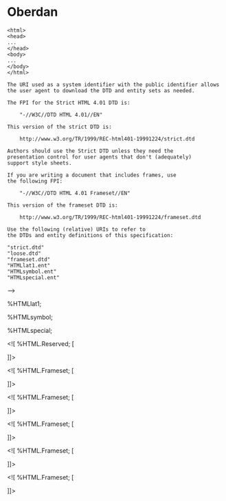 # Oberdan
<!--
    This is the HTML 4.01 Transitional DTD, which includes
    presentation attributes and elements that W3C expects to phase out
    as support for style sheets matures. Authors should use the Strict
    DTD when possible, but may use the Transitional DTD when support
    for presentation attribute and elements is required.

    HTML 4 includes mechanisms for style sheets, scripting,
    embedding objects, improved support for right to left and mixed
    direction text, and enhancements to forms for improved
    accessibility for people with disabilities.

          Draft: $Date: 2018/04/05 15:13:09 $

          Authors:
              Dave Raggett <dsr@w3.org>
              Arnaud Le Hors <lehors@w3.org>
              Ian Jacobs <ij@w3.org>

    Further information about HTML 4.01 is available at:

        http://www.w3.org/TR/1999/REC-html401-19991224


    The HTML 4.01 specification includes additional
    syntactic constraints that cannot be expressed within
    the DTDs.

-->
<!ENTITY % HTML.Version "-//W3C//DTD HTML 4.01 Transitional//EN"
  -- Typical usage:

    <!DOCTYPE HTML PUBLIC "-//W3C//DTD HTML 4.01 Transitional//EN"
            "http://www.w3.org/TR/html4/loose.dtd">
    <html>
    <head>
    ...
    </head>
    <body>
    ...
    </body>
    </html>

    The URI used as a system identifier with the public identifier allows
    the user agent to download the DTD and entity sets as needed.

    The FPI for the Strict HTML 4.01 DTD is:

        "-//W3C//DTD HTML 4.01//EN"

    This version of the strict DTD is:

        http://www.w3.org/TR/1999/REC-html401-19991224/strict.dtd

    Authors should use the Strict DTD unless they need the
    presentation control for user agents that don't (adequately)
    support style sheets.

    If you are writing a document that includes frames, use 
    the following FPI:

        "-//W3C//DTD HTML 4.01 Frameset//EN"

    This version of the frameset DTD is:

        http://www.w3.org/TR/1999/REC-html401-19991224/frameset.dtd

    Use the following (relative) URIs to refer to 
    the DTDs and entity definitions of this specification:

    "strict.dtd"
    "loose.dtd"
    "frameset.dtd"
    "HTMLlat1.ent"
    "HTMLsymbol.ent"
    "HTMLspecial.ent"

-->

<!--================== Imported Names ====================================-->
<!-- Feature Switch for frameset documents -->
<!ENTITY % HTML.Frameset "IGNORE">

<!ENTITY % ContentType "CDATA"
    -- media type, as per [RFC2045]
    -->

<!ENTITY % ContentTypes "CDATA"
    -- comma-separated list of media types, as per [RFC2045]
    -->

<!ENTITY % Charset "CDATA"
    -- a character encoding, as per [RFC2045]
    -->

<!ENTITY % Charsets "CDATA"
    -- a space-separated list of character encodings, as per [RFC2045]
    -->

<!ENTITY % LanguageCode "NAME"
    -- a language code, as per [RFC1766]
    -->

<!ENTITY % Character "CDATA"
    -- a single character from [ISO10646] 
    -->

<!ENTITY % LinkTypes "CDATA"
    -- space-separated list of link types
    -->

<!ENTITY % MediaDesc "CDATA"
    -- single or comma-separated list of media descriptors
    -->

<!ENTITY % URI "CDATA"
    -- a Uniform Resource Identifier,
       see [URI]
    -->

<!ENTITY % Datetime "CDATA" -- date and time information. ISO date format -->


<!ENTITY % Script "CDATA" -- script expression -->

<!ENTITY % StyleSheet "CDATA" -- style sheet data -->

<!ENTITY % FrameTarget "CDATA" -- render in this frame -->


<!ENTITY % Text "CDATA">


<!-- Parameter Entities -->

<!ENTITY % head.misc "SCRIPT|STYLE|META|LINK|OBJECT" -- repeatable head elements -->

<!ENTITY % heading "H1|H2|H3|H4|H5|H6">

<!ENTITY % list "UL | OL |  DIR | MENU">

<!ENTITY % preformatted "PRE">

<!ENTITY % Color "CDATA" -- a color using sRGB: #RRGGBB as Hex values -->

<!-- There are also 16 widely known color names with their sRGB values:

    Black  = #000000    Green  = #008000
    Silver = #C0C0C0    Lime   = #00FF00
    Gray   = #808080    Olive  = #808000
    White  = #FFFFFF    Yellow = #FFFF00
    Maroon = #800000    Navy   = #000080
    Red    = #FF0000    Blue   = #0000FF
    Purple = #800080    Teal   = #008080
    Fuchsia= #FF00FF    Aqua   = #00FFFF
 -->

<!ENTITY % bodycolors "
  bgcolor     %Color;        #IMPLIED  -- document background color --
  text        %Color;        #IMPLIED  -- document text color --
  link        %Color;        #IMPLIED  -- color of links --
  vlink       %Color;        #IMPLIED  -- color of visited links --
  alink       %Color;        #IMPLIED  -- color of selected links --
  ">

<!--================ Character mnemonic entities =========================-->

<!ENTITY % HTMLlat1 PUBLIC
   "-//W3C//ENTITIES Latin1//EN//HTML"
   "HTMLlat1.ent">
%HTMLlat1;

<!ENTITY % HTMLsymbol PUBLIC
   "-//W3C//ENTITIES Symbols//EN//HTML"
   "HTMLsymbol.ent">
%HTMLsymbol;

<!ENTITY % HTMLspecial PUBLIC
   "-//W3C//ENTITIES Special//EN//HTML"
   "HTMLspecial.ent">
%HTMLspecial;
<!--=================== Generic Attributes ===============================-->

<!ENTITY % coreattrs
 "id          ID             #IMPLIED  -- document-wide unique id --
  class       CDATA          #IMPLIED  -- space-separated list of classes --
  style       %StyleSheet;   #IMPLIED  -- associated style info --
  title       %Text;         #IMPLIED  -- advisory title --"
  >

<!ENTITY % i18n
 "lang        %LanguageCode; #IMPLIED  -- language code --
  dir         (ltr|rtl)      #IMPLIED  -- direction for weak/neutral text --"
  >

<!ENTITY % events
 "onclick     %Script;       #IMPLIED  -- a pointer button was clicked --
  ondblclick  %Script;       #IMPLIED  -- a pointer button was double clicked--
  onmousedown %Script;       #IMPLIED  -- a pointer button was pressed down --
  onmouseup   %Script;       #IMPLIED  -- a pointer button was released --
  onmouseover %Script;       #IMPLIED  -- a pointer was moved onto --
  onmousemove %Script;       #IMPLIED  -- a pointer was moved within --
  onmouseout  %Script;       #IMPLIED  -- a pointer was moved away --
  onkeypress  %Script;       #IMPLIED  -- a key was pressed and released --
  onkeydown   %Script;       #IMPLIED  -- a key was pressed down --
  onkeyup     %Script;       #IMPLIED  -- a key was released --"
  >

<!-- Reserved Feature Switch -->
<!ENTITY % HTML.Reserved "IGNORE">

<!-- The following attributes are reserved for possible future use -->
<![ %HTML.Reserved; [
<!ENTITY % reserved
 "datasrc     %URI;          #IMPLIED  -- a single or tabular Data Source --
  datafld     CDATA          #IMPLIED  -- the property or column name --
  dataformatas (plaintext|html) plaintext -- text or html --"
  >
]]>

<!ENTITY % reserved "">

<!ENTITY % attrs "%coreattrs; %i18n; %events;">

<!ENTITY % align "align (left|center|right|justify)  #IMPLIED"
                   -- default is left for ltr paragraphs, right for rtl --
  >

<!--=================== Text Markup ======================================-->

<!ENTITY % fontstyle
 "TT | I | B | U | S | STRIKE | BIG | SMALL">

<!ENTITY % phrase "EM | STRONG | DFN | CODE |
                   SAMP | KBD | VAR | CITE | ABBR | ACRONYM" >

<!ENTITY % special
   "A | IMG | APPLET | OBJECT | FONT | BASEFONT | BR | SCRIPT |
    MAP | Q | SUB | SUP | SPAN | BDO | IFRAME">

<!ENTITY % formctrl "INPUT | SELECT | TEXTAREA | LABEL | BUTTON">

<!-- %inline; covers inline or "text-level" elements -->
<!ENTITY % inline "#PCDATA | %fontstyle; | %phrase; | %special; | %formctrl;">

<!ELEMENT (%fontstyle;|%phrase;) - - (%inline;)*>
<!ATTLIST (%fontstyle;|%phrase;)
  %attrs;                              -- %coreattrs, %i18n, %events --
  >

<!ELEMENT (SUB|SUP) - - (%inline;)*    -- subscript, superscript -->
<!ATTLIST (SUB|SUP)
  %attrs;                              -- %coreattrs, %i18n, %events --
  >

<!ELEMENT SPAN - - (%inline;)*         -- generic language/style container -->
<!ATTLIST SPAN
  %attrs;                              -- %coreattrs, %i18n, %events --
  %reserved;			       -- reserved for possible future use --
  >

<!ELEMENT BDO - - (%inline;)*          -- I18N BiDi over-ride -->
<!ATTLIST BDO
  %coreattrs;                          -- id, class, style, title --
  lang        %LanguageCode; #IMPLIED  -- language code --
  dir         (ltr|rtl)      #REQUIRED -- directionality --
  >

<!ELEMENT BASEFONT - O EMPTY           -- base font size -->
<!ATTLIST BASEFONT
  id          ID             #IMPLIED  -- document-wide unique id --
  size        CDATA          #REQUIRED -- base font size for FONT elements --
  color       %Color;        #IMPLIED  -- text color --
  face        CDATA          #IMPLIED  -- comma-separated list of font names --
  >

<!ELEMENT FONT - - (%inline;)*         -- local change to font -->
<!ATTLIST FONT
  %coreattrs;                          -- id, class, style, title --
  %i18n;		               -- lang, dir --
  size        CDATA          #IMPLIED  -- [+|-]nn e.g. size="+1", size="4" --
  color       %Color;        #IMPLIED  -- text color --
  face        CDATA          #IMPLIED  -- comma-separated list of font names --
  >

<!ELEMENT BR - O EMPTY                 -- forced line break -->
<!ATTLIST BR
  %coreattrs;                          -- id, class, style, title --
  clear       (left|all|right|none) none -- control of text flow --
  >

<!--================== HTML content models ===============================-->

<!--
    HTML has two basic content models:

        %inline;     character level elements and text strings
        %block;      block-like elements e.g. paragraphs and lists
-->

<!ENTITY % block
     "P | %heading; | %list; | %preformatted; | DL | DIV | CENTER |
      NOSCRIPT | NOFRAMES | BLOCKQUOTE | FORM | ISINDEX | HR |
      TABLE | FIELDSET | ADDRESS">

<!ENTITY % flow "%block; | %inline;">

<!--=================== Document Body ====================================-->

<!ELEMENT BODY O O (%flow;)* +(INS|DEL) -- document body -->
<!ATTLIST BODY
  %attrs;                              -- %coreattrs, %i18n, %events --
  onload          %Script;   #IMPLIED  -- the document has been loaded --
  onunload        %Script;   #IMPLIED  -- the document has been removed --
  background      %URI;      #IMPLIED  -- texture tile for document
                                          background --
  %bodycolors;                         -- bgcolor, text, link, vlink, alink --
  >

<!ELEMENT ADDRESS - - ((%inline;)|P)*  -- information on author -->
<!ATTLIST ADDRESS
  %attrs;                              -- %coreattrs, %i18n, %events --
  >

<!ELEMENT DIV - - (%flow;)*            -- generic language/style container -->
<!ATTLIST DIV
  %attrs;                              -- %coreattrs, %i18n, %events --
  %align;                              -- align, text alignment --
  %reserved;                           -- reserved for possible future use --
  >

<!ELEMENT CENTER - - (%flow;)*         -- shorthand for DIV align=center -->
<!ATTLIST CENTER
  %attrs;                              -- %coreattrs, %i18n, %events --
  >

<!--================== The Anchor Element ================================-->

<!ENTITY % Shape "(rect|circle|poly|default)">
<!ENTITY % Coords "CDATA" -- comma-separated list of lengths -->

<!ELEMENT A - - (%inline;)* -(A)       -- anchor -->
<!ATTLIST A
  %attrs;                              -- %coreattrs, %i18n, %events --
  charset     %Charset;      #IMPLIED  -- char encoding of linked resource --
  type        %ContentType;  #IMPLIED  -- advisory content type --
  name        CDATA          #IMPLIED  -- named link end --
  href        %URI;          #IMPLIED  -- URI for linked resource --
  hreflang    %LanguageCode; #IMPLIED  -- language code --
  target      %FrameTarget;  #IMPLIED  -- render in this frame --
  rel         %LinkTypes;    #IMPLIED  -- forward link types --
  rev         %LinkTypes;    #IMPLIED  -- reverse link types --
  accesskey   %Character;    #IMPLIED  -- accessibility key character --
  shape       %Shape;        rect      -- for use with client-side image maps --
  coords      %Coords;       #IMPLIED  -- for use with client-side image maps --
  tabindex    NUMBER         #IMPLIED  -- position in tabbing order --
  onfocus     %Script;       #IMPLIED  -- the element got the focus --
  onblur      %Script;       #IMPLIED  -- the element lost the focus --
  >

<!--================== Client-side image maps ============================-->

<!-- These can be placed in the same document or grouped in a
     separate document although this isn't yet widely supported -->

<!ELEMENT MAP - - ((%block;) | AREA)+ -- client-side image map -->
<!ATTLIST MAP
  %attrs;                              -- %coreattrs, %i18n, %events --
  name        CDATA          #REQUIRED -- for reference by usemap --
  >

<!ELEMENT AREA - O EMPTY               -- client-side image map area -->
<!ATTLIST AREA
  %attrs;                              -- %coreattrs, %i18n, %events --
  shape       %Shape;        rect      -- controls interpretation of coords --
  coords      %Coords;       #IMPLIED  -- comma-separated list of lengths --
  href        %URI;          #IMPLIED  -- URI for linked resource --
  target      %FrameTarget;  #IMPLIED  -- render in this frame --
  nohref      (nohref)       #IMPLIED  -- this region has no action --
  alt         %Text;         #REQUIRED -- short description --
  tabindex    NUMBER         #IMPLIED  -- position in tabbing order --
  accesskey   %Character;    #IMPLIED  -- accessibility key character --
  onfocus     %Script;       #IMPLIED  -- the element got the focus --
  onblur      %Script;       #IMPLIED  -- the element lost the focus --
  >

<!--================== The LINK Element ==================================-->

<!--
  Relationship values can be used in principle:

   a) for document specific toolbars/menus when used
      with the LINK element in document head e.g.
        start, contents, previous, next, index, end, help
   b) to link to a separate style sheet (rel=stylesheet)
   c) to make a link to a script (rel=script)
   d) by stylesheets to control how collections of
      html nodes are rendered into printed documents
   e) to make a link to a printable version of this document
      e.g. a postscript or pdf version (rel=alternate media=print)
-->

<!ELEMENT LINK - O EMPTY               -- a media-independent link -->
<!ATTLIST LINK
  %attrs;                              -- %coreattrs, %i18n, %events --
  charset     %Charset;      #IMPLIED  -- char encoding of linked resource --
  href        %URI;          #IMPLIED  -- URI for linked resource --
  hreflang    %LanguageCode; #IMPLIED  -- language code --
  type        %ContentType;  #IMPLIED  -- advisory content type --
  rel         %LinkTypes;    #IMPLIED  -- forward link types --
  rev         %LinkTypes;    #IMPLIED  -- reverse link types --
  media       %MediaDesc;    #IMPLIED  -- for rendering on these media --
  target      %FrameTarget;  #IMPLIED  -- render in this frame --
  >

<!--=================== Images ===========================================-->

<!-- Length defined in strict DTD for cellpadding/cellspacing -->
<!ENTITY % Length "CDATA" -- nn for pixels or nn% for percentage length -->
<!ENTITY % MultiLength "CDATA" -- pixel, percentage, or relative -->

<![ %HTML.Frameset; [
<!ENTITY % MultiLengths "CDATA" -- comma-separated list of MultiLength -->
]]>

<!ENTITY % Pixels "CDATA" -- integer representing length in pixels -->

<!ENTITY % IAlign "(top|middle|bottom|left|right)" -- center? -->

<!-- To avoid problems with text-only UAs as well as 
   to make image content understandable and navigable 
   to users of non-visual UAs, you need to provide
   a description with ALT, and avoid server-side image maps -->
<!ELEMENT IMG - O EMPTY                -- Embedded image -->
<!ATTLIST IMG
  %attrs;                              -- %coreattrs, %i18n, %events --
  src         %URI;          #REQUIRED -- URI of image to embed --
  alt         %Text;         #REQUIRED -- short description --
  longdesc    %URI;          #IMPLIED  -- link to long description
                                          (complements alt) --
  name        CDATA          #IMPLIED  -- name of image for scripting --
  height      %Length;       #IMPLIED  -- override height --
  width       %Length;       #IMPLIED  -- override width --
  usemap      %URI;          #IMPLIED  -- use client-side image map --
  ismap       (ismap)        #IMPLIED  -- use server-side image map --
  align       %IAlign;       #IMPLIED  -- vertical or horizontal alignment --
  border      %Pixels;       #IMPLIED  -- link border width --
  hspace      %Pixels;       #IMPLIED  -- horizontal gutter --
  vspace      %Pixels;       #IMPLIED  -- vertical gutter --
  >

<!-- USEMAP points to a MAP element which may be in this document
  or an external document, although the latter is not widely supported -->

<!--==================== OBJECT ======================================-->
<!--
  OBJECT is used to embed objects as part of HTML pages 
  PARAM elements should precede other content. SGML mixed content
  model technicality precludes specifying this formally ...
-->

<!ELEMENT OBJECT - - (PARAM | %flow;)*
 -- generic embedded object -->
<!ATTLIST OBJECT
  %attrs;                              -- %coreattrs, %i18n, %events --
  declare     (declare)      #IMPLIED  -- declare but don't instantiate flag --
  classid     %URI;          #IMPLIED  -- identifies an implementation --
  codebase    %URI;          #IMPLIED  -- base URI for classid, data, archive--
  data        %URI;          #IMPLIED  -- reference to object's data --
  type        %ContentType;  #IMPLIED  -- content type for data --
  codetype    %ContentType;  #IMPLIED  -- content type for code --
  archive     CDATA          #IMPLIED  -- space-separated list of URIs --
  standby     %Text;         #IMPLIED  -- message to show while loading --
  height      %Length;       #IMPLIED  -- override height --
  width       %Length;       #IMPLIED  -- override width --
  usemap      %URI;          #IMPLIED  -- use client-side image map --
  name        CDATA          #IMPLIED  -- submit as part of form --
  tabindex    NUMBER         #IMPLIED  -- position in tabbing order --
  align       %IAlign;       #IMPLIED  -- vertical or horizontal alignment --
  border      %Pixels;       #IMPLIED  -- link border width --
  hspace      %Pixels;       #IMPLIED  -- horizontal gutter --
  vspace      %Pixels;       #IMPLIED  -- vertical gutter --
  %reserved;                           -- reserved for possible future use --
  >

<!ELEMENT PARAM - O EMPTY              -- named property value -->
<!ATTLIST PARAM
  id          ID             #IMPLIED  -- document-wide unique id --
  name        CDATA          #REQUIRED -- property name --
  value       CDATA          #IMPLIED  -- property value --
  valuetype   (DATA|REF|OBJECT) DATA   -- How to interpret value --
  type        %ContentType;  #IMPLIED  -- content type for value
                                          when valuetype=ref --
  >

<!--=================== Java APPLET ==================================-->
<!--
  One of code or object attributes must be present.
  Place PARAM elements before other content.
-->
<!ELEMENT APPLET - - (PARAM | %flow;)* -- Java applet -->
<!ATTLIST APPLET
  %coreattrs;                          -- id, class, style, title --
  codebase    %URI;          #IMPLIED  -- optional base URI for applet --
  archive     CDATA          #IMPLIED  -- comma-separated archive list --
  code        CDATA          #IMPLIED  -- applet class file --
  object      CDATA          #IMPLIED  -- serialized applet file --
  alt         %Text;         #IMPLIED  -- short description --
  name        CDATA          #IMPLIED  -- allows applets to find each other --
  width       %Length;       #REQUIRED -- initial width --
  height      %Length;       #REQUIRED -- initial height --
  align       %IAlign;       #IMPLIED  -- vertical or horizontal alignment --
  hspace      %Pixels;       #IMPLIED  -- horizontal gutter --
  vspace      %Pixels;       #IMPLIED  -- vertical gutter --
  >

<!--=================== Horizontal Rule ==================================-->

<!ELEMENT HR - O EMPTY -- horizontal rule -->
<!ATTLIST HR
  %attrs;                              -- %coreattrs, %i18n, %events --
  align       (left|center|right) #IMPLIED
  noshade     (noshade)      #IMPLIED
  size        %Pixels;       #IMPLIED
  width       %Length;       #IMPLIED
  >

<!--=================== Paragraphs =======================================-->

<!ELEMENT P - O (%inline;)*            -- paragraph -->
<!ATTLIST P
  %attrs;                              -- %coreattrs, %i18n, %events --
  %align;                              -- align, text alignment --
  >

<!--=================== Headings =========================================-->

<!--
  There are six levels of headings from H1 (the most important)
  to H6 (the least important).
-->

<!ELEMENT (%heading;)  - - (%inline;)* -- heading -->
<!ATTLIST (%heading;)
  %attrs;                              -- %coreattrs, %i18n, %events --
  %align;                              -- align, text alignment --
  >

<!--=================== Preformatted Text ================================-->

<!-- excludes markup for images and changes in font size -->
<!ENTITY % pre.exclusion "IMG|OBJECT|APPLET|BIG|SMALL|SUB|SUP|FONT|BASEFONT">

<!ELEMENT PRE - - (%inline;)* -(%pre.exclusion;) -- preformatted text -->
<!ATTLIST PRE
  %attrs;                              -- %coreattrs, %i18n, %events --
  width       NUMBER         #IMPLIED
  >

<!--===================== Inline Quotes ==================================-->

<!ELEMENT Q - - (%inline;)*            -- short inline quotation -->
<!ATTLIST Q
  %attrs;                              -- %coreattrs, %i18n, %events --
  cite        %URI;          #IMPLIED  -- URI for source document or msg --
  >

<!--=================== Block-like Quotes ================================-->

<!ELEMENT BLOCKQUOTE - - (%flow;)*     -- long quotation -->
<!ATTLIST BLOCKQUOTE
  %attrs;                              -- %coreattrs, %i18n, %events --
  cite        %URI;          #IMPLIED  -- URI for source document or msg --
  >

<!--=================== Inserted/Deleted Text ============================-->


<!-- INS/DEL are handled by inclusion on BODY -->
<!ELEMENT (INS|DEL) - - (%flow;)*      -- inserted text, deleted text -->
<!ATTLIST (INS|DEL)
  %attrs;                              -- %coreattrs, %i18n, %events --
  cite        %URI;          #IMPLIED  -- info on reason for change --
  datetime    %Datetime;     #IMPLIED  -- date and time of change --
  >

<!--=================== Lists ============================================-->

<!-- definition lists - DT for term, DD for its definition -->

<!ELEMENT DL - - (DT|DD)+              -- definition list -->
<!ATTLIST DL
  %attrs;                              -- %coreattrs, %i18n, %events --
  compact     (compact)      #IMPLIED  -- reduced interitem spacing --
  >

<!ELEMENT DT - O (%inline;)*           -- definition term -->
<!ELEMENT DD - O (%flow;)*             -- definition description -->
<!ATTLIST (DT|DD)
  %attrs;                              -- %coreattrs, %i18n, %events --
  >

<!-- Ordered lists (OL) Numbering style

    1   arablic numbers     1, 2, 3, ...
    a   lower alpha         a, b, c, ...
    A   upper alpha         A, B, C, ...
    i   lower roman         i, ii, iii, ...
    I   upper roman         I, II, III, ...

    The style is applied to the sequence number which by default
    is reset to 1 for the first list item in an ordered list.

    This can't be expressed directly in SGML due to case folding.
-->

<!ENTITY % OLStyle "CDATA"      -- constrained to: "(1|a|A|i|I)" -->

<!ELEMENT OL - - (LI)+                 -- ordered list -->
<!ATTLIST OL
  %attrs;                              -- %coreattrs, %i18n, %events --
  type        %OLStyle;      #IMPLIED  -- numbering style --
  compact     (compact)      #IMPLIED  -- reduced interitem spacing --
  start       NUMBER         #IMPLIED  -- starting sequence number --
  >

<!-- Unordered Lists (UL) bullet styles -->
<!ENTITY % ULStyle "(disc|square|circle)">

<!ELEMENT UL - - (LI)+                 -- unordered list -->
<!ATTLIST UL
  %attrs;                              -- %coreattrs, %i18n, %events --
  type        %ULStyle;      #IMPLIED  -- bullet style --
  compact     (compact)      #IMPLIED  -- reduced interitem spacing --
  >

<!ELEMENT (DIR|MENU) - - (LI)+ -(%block;) -- directory list, menu list -->
<!ATTLIST DIR
  %attrs;                              -- %coreattrs, %i18n, %events --
  compact     (compact)      #IMPLIED -- reduced interitem spacing --
  >
<!ATTLIST MENU
  %attrs;                              -- %coreattrs, %i18n, %events --
  compact     (compact)      #IMPLIED -- reduced interitem spacing --
  >

<!ENTITY % LIStyle "CDATA" -- constrained to: "(%ULStyle;|%OLStyle;)" -->

<!ELEMENT LI - O (%flow;)*             -- list item -->
<!ATTLIST LI
  %attrs;                              -- %coreattrs, %i18n, %events --
  type        %LIStyle;      #IMPLIED  -- list item style --
  value       NUMBER         #IMPLIED  -- reset sequence number --
  >

<!--================ Forms ===============================================-->
<!ELEMENT FORM - - (%flow;)* -(FORM)   -- interactive form -->
<!ATTLIST FORM
  %attrs;                              -- %coreattrs, %i18n, %events --
  action      %URI;          #REQUIRED -- server-side form handler --
  method      (GET|POST)     GET       -- HTTP method used to submit the form--
  enctype     %ContentType;  "application/x-www-form-urlencoded"
  accept      %ContentTypes; #IMPLIED  -- list of MIME types for file upload --
  name        CDATA          #IMPLIED  -- name of form for scripting --
  onsubmit    %Script;       #IMPLIED  -- the form was submitted --
  onreset     %Script;       #IMPLIED  -- the form was reset --
  target      %FrameTarget;  #IMPLIED  -- render in this frame --
  accept-charset %Charsets;  #IMPLIED  -- list of supported charsets --
  >

<!-- Each label must not contain more than ONE field -->
<!ELEMENT LABEL - - (%inline;)* -(LABEL) -- form field label text -->
<!ATTLIST LABEL
  %attrs;                              -- %coreattrs, %i18n, %events --
  for         IDREF          #IMPLIED  -- matches field ID value --
  accesskey   %Character;    #IMPLIED  -- accessibility key character --
  onfocus     %Script;       #IMPLIED  -- the element got the focus --
  onblur      %Script;       #IMPLIED  -- the element lost the focus --
  >

<!ENTITY % InputType
  "(TEXT | PASSWORD | CHECKBOX |
    RADIO | SUBMIT | RESET |
    FILE | HIDDEN | IMAGE | BUTTON)"
   >

<!-- attribute name required for all but submit and reset -->
<!ELEMENT INPUT - O EMPTY              -- form control -->
<!ATTLIST INPUT
  %attrs;                              -- %coreattrs, %i18n, %events --
  type        %InputType;    TEXT      -- what kind of widget is needed --
  name        CDATA          #IMPLIED  -- submit as part of form --
  value       CDATA          #IMPLIED  -- Specify for radio buttons and checkboxes --
  checked     (checked)      #IMPLIED  -- for radio buttons and check boxes --
  disabled    (disabled)     #IMPLIED  -- unavailable in this context --
  readonly    (readonly)     #IMPLIED  -- for text and passwd --
  size        CDATA          #IMPLIED  -- specific to each type of field --
  maxlength   NUMBER         #IMPLIED  -- max chars for text fields --
  src         %URI;          #IMPLIED  -- for fields with images --
  alt         CDATA          #IMPLIED  -- short description --
  usemap      %URI;          #IMPLIED  -- use client-side image map --
  ismap       (ismap)        #IMPLIED  -- use server-side image map --
  tabindex    NUMBER         #IMPLIED  -- position in tabbing order --
  accesskey   %Character;    #IMPLIED  -- accessibility key character --
  onfocus     %Script;       #IMPLIED  -- the element got the focus --
  onblur      %Script;       #IMPLIED  -- the element lost the focus --
  onselect    %Script;       #IMPLIED  -- some text was selected --
  onchange    %Script;       #IMPLIED  -- the element value was changed --
  accept      %ContentTypes; #IMPLIED  -- list of MIME types for file upload --
  align       %IAlign;       #IMPLIED  -- vertical or horizontal alignment --
  %reserved;                           -- reserved for possible future use --
  >

<!ELEMENT SELECT - - (OPTGROUP|OPTION)+ -- option selector -->
<!ATTLIST SELECT
  %attrs;                              -- %coreattrs, %i18n, %events --
  name        CDATA          #IMPLIED  -- field name --
  size        NUMBER         #IMPLIED  -- rows visible --
  multiple    (multiple)     #IMPLIED  -- default is single selection --
  disabled    (disabled)     #IMPLIED  -- unavailable in this context --
  tabindex    NUMBER         #IMPLIED  -- position in tabbing order --
  onfocus     %Script;       #IMPLIED  -- the element got the focus --
  onblur      %Script;       #IMPLIED  -- the element lost the focus --
  onchange    %Script;       #IMPLIED  -- the element value was changed --
  %reserved;                           -- reserved for possible future use --
  >

<!ELEMENT OPTGROUP - - (OPTION)+ -- option group -->
<!ATTLIST OPTGROUP
  %attrs;                              -- %coreattrs, %i18n, %events --
  disabled    (disabled)     #IMPLIED  -- unavailable in this context --
  label       %Text;         #REQUIRED -- for use in hierarchical menus --
  >

<!ELEMENT OPTION - O (#PCDATA)         -- selectable choice -->
<!ATTLIST OPTION
  %attrs;                              -- %coreattrs, %i18n, %events --
  selected    (selected)     #IMPLIED
  disabled    (disabled)     #IMPLIED  -- unavailable in this context --
  label       %Text;         #IMPLIED  -- for use in hierarchical menus --
  value       CDATA          #IMPLIED  -- defaults to element content --
  >

<!ELEMENT TEXTAREA - - (#PCDATA)       -- multi-line text field -->
<!ATTLIST TEXTAREA
  %attrs;                              -- %coreattrs, %i18n, %events --
  name        CDATA          #IMPLIED
  rows        NUMBER         #REQUIRED
  cols        NUMBER         #REQUIRED
  disabled    (disabled)     #IMPLIED  -- unavailable in this context --
  readonly    (readonly)     #IMPLIED
  tabindex    NUMBER         #IMPLIED  -- position in tabbing order --
  accesskey   %Character;    #IMPLIED  -- accessibility key character --
  onfocus     %Script;       #IMPLIED  -- the element got the focus --
  onblur      %Script;       #IMPLIED  -- the element lost the focus --
  onselect    %Script;       #IMPLIED  -- some text was selected --
  onchange    %Script;       #IMPLIED  -- the element value was changed --
  %reserved;                           -- reserved for possible future use --
  >

<!--
  #PCDATA is to solve the mixed content problem,
  per specification only whitespace is allowed there!
 -->
<!ELEMENT FIELDSET - - (#PCDATA,LEGEND,(%flow;)*) -- form control group -->
<!ATTLIST FIELDSET
  %attrs;                              -- %coreattrs, %i18n, %events --
  >

<!ELEMENT LEGEND - - (%inline;)*       -- fieldset legend -->
<!ENTITY % LAlign "(top|bottom|left|right)">

<!ATTLIST LEGEND
  %attrs;                              -- %coreattrs, %i18n, %events --
  accesskey   %Character;    #IMPLIED  -- accessibility key character --
  align       %LAlign;       #IMPLIED  -- relative to fieldset --
  >

<!ELEMENT BUTTON - -
     (%flow;)* -(A|%formctrl;|FORM|ISINDEX|FIELDSET|IFRAME)
     -- push button -->
<!ATTLIST BUTTON
  %attrs;                              -- %coreattrs, %i18n, %events --
  name        CDATA          #IMPLIED
  value       CDATA          #IMPLIED  -- sent to server when submitted --
  type        (button|submit|reset) submit -- for use as form button --
  disabled    (disabled)     #IMPLIED  -- unavailable in this context --
  tabindex    NUMBER         #IMPLIED  -- position in tabbing order --
  accesskey   %Character;    #IMPLIED  -- accessibility key character --
  onfocus     %Script;       #IMPLIED  -- the element got the focus --
  onblur      %Script;       #IMPLIED  -- the element lost the focus --
  %reserved;                           -- reserved for possible future use --
  >

<!--======================= Tables =======================================-->

<!-- IETF HTML table standard, see [RFC1942] -->

<!--
 The BORDER attribute sets the thickness of the frame around the
 table. The default units are screen pixels.

 The FRAME attribute specifies which parts of the frame around
 the table should be rendered. The values are not the same as
 CALS to avoid a name clash with the VALIGN attribute.

 The value "border" is included for backwards compatibility with
 <TABLE BORDER> which yields frame=border and border=implied
 For <TABLE BORDER=1> you get border=1 and frame=implied. In this
 case, it is appropriate to treat this as frame=border for backwards
 compatibility with deployed browsers.
-->
<!ENTITY % TFrame "(void|above|below|hsides|lhs|rhs|vsides|box|border)">

<!--
 The RULES attribute defines which rules to draw between cells:

 If RULES is absent then assume:
     "none" if BORDER is absent or BORDER=0 otherwise "all"
-->

<!ENTITY % TRules "(none | groups | rows | cols | all)">
  
<!-- horizontal placement of table relative to document -->
<!ENTITY % TAlign "(left|center|right)">

<!-- horizontal alignment attributes for cell contents -->
<!ENTITY % cellhalign
  "align      (left|center|right|justify|char) #IMPLIED
   char       %Character;    #IMPLIED  -- alignment char, e.g. char=':' --
   charoff    %Length;       #IMPLIED  -- offset for alignment char --"
  >

<!-- vertical alignment attributes for cell contents -->
<!ENTITY % cellvalign
  "valign     (top|middle|bottom|baseline) #IMPLIED"
  >

<!ELEMENT TABLE - -
     (CAPTION?, (COL*|COLGROUP*), THEAD?, TFOOT?, TBODY+)>
<!ELEMENT CAPTION  - - (%inline;)*     -- table caption -->
<!ELEMENT THEAD    - O (TR)+           -- table header -->
<!ELEMENT TFOOT    - O (TR)+           -- table footer -->
<!ELEMENT TBODY    O O (TR)+           -- table body -->
<!ELEMENT COLGROUP - O (COL)*          -- table column group -->
<!ELEMENT COL      - O EMPTY           -- table column -->
<!ELEMENT TR       - O (TH|TD)+        -- table row -->
<!ELEMENT (TH|TD)  - O (%flow;)*       -- table header cell, table data cell-->

<!ATTLIST TABLE                        -- table element --
  %attrs;                              -- %coreattrs, %i18n, %events --
  summary     %Text;         #IMPLIED  -- purpose/structure for speech output--
  width       %Length;       #IMPLIED  -- table width --
  border      %Pixels;       #IMPLIED  -- controls frame width around table --
  frame       %TFrame;       #IMPLIED  -- which parts of frame to render --
  rules       %TRules;       #IMPLIED  -- rulings between rows and cols --
  cellspacing %Length;       #IMPLIED  -- spacing between cells --
  cellpadding %Length;       #IMPLIED  -- spacing within cells --
  align       %TAlign;       #IMPLIED  -- table position relative to window --
  bgcolor     %Color;        #IMPLIED  -- background color for cells --
  %reserved;                           -- reserved for possible future use --
  datapagesize CDATA         #IMPLIED  -- reserved for possible future use --
  >

<!ENTITY % CAlign "(top|bottom|left|right)">

<!ATTLIST CAPTION
  %attrs;                              -- %coreattrs, %i18n, %events --
  align       %CAlign;       #IMPLIED  -- relative to table --
  >

<!--
COLGROUP groups a set of COL elements. It allows you to group
several semantically related columns together.
-->
<!ATTLIST COLGROUP
  %attrs;                              -- %coreattrs, %i18n, %events --
  span        NUMBER         1         -- default number of columns in group --
  width       %MultiLength;  #IMPLIED  -- default width for enclosed COLs --
  %cellhalign;                         -- horizontal alignment in cells --
  %cellvalign;                         -- vertical alignment in cells --
  >

<!--
 COL elements define the alignment properties for cells in
 one or more columns.

 The WIDTH attribute specifies the width of the columns, e.g.

     width=64        width in screen pixels
     width=0.5*      relative width of 0.5

 The SPAN attribute causes the attributes of one
 COL element to apply to more than one column.
-->
<!ATTLIST COL                          -- column groups and properties --
  %attrs;                              -- %coreattrs, %i18n, %events --
  span        NUMBER         1         -- COL attributes affect N columns --
  width       %MultiLength;  #IMPLIED  -- column width specification --
  %cellhalign;                         -- horizontal alignment in cells --
  %cellvalign;                         -- vertical alignment in cells --
  >

<!--
    Use THEAD to duplicate headers when breaking table
    across page boundaries, or for static headers when
    TBODY sections are rendered in scrolling panel.

    Use TFOOT to duplicate footers when breaking table
    across page boundaries, or for static footers when
    TBODY sections are rendered in scrolling panel.

    Use multiple TBODY sections when rules are needed
    between groups of table rows.
-->
<!ATTLIST (THEAD|TBODY|TFOOT)          -- table section --
  %attrs;                              -- %coreattrs, %i18n, %events --
  %cellhalign;                         -- horizontal alignment in cells --
  %cellvalign;                         -- vertical alignment in cells --
  >

<!ATTLIST TR                           -- table row --
  %attrs;                              -- %coreattrs, %i18n, %events --
  %cellhalign;                         -- horizontal alignment in cells --
  %cellvalign;                         -- vertical alignment in cells --
  bgcolor     %Color;        #IMPLIED  -- background color for row --
  >


<!-- Scope is simpler than headers attribute for common tables -->
<!ENTITY % Scope "(row|col|rowgroup|colgroup)">

<!-- TH is for headers, TD for data, but for cells acting as both use TD -->
<!ATTLIST (TH|TD)                      -- header or data cell --
  %attrs;                              -- %coreattrs, %i18n, %events --
  abbr        %Text;         #IMPLIED  -- abbreviation for header cell --
  axis        CDATA          #IMPLIED  -- comma-separated list of related headers--
  headers     IDREFS         #IMPLIED  -- list of id's for header cells --
  scope       %Scope;        #IMPLIED  -- scope covered by header cells --
  rowspan     NUMBER         1         -- number of rows spanned by cell --
  colspan     NUMBER         1         -- number of cols spanned by cell --
  %cellhalign;                         -- horizontal alignment in cells --
  %cellvalign;                         -- vertical alignment in cells --
  nowrap      (nowrap)       #IMPLIED  -- suppress word wrap --
  bgcolor     %Color;        #IMPLIED  -- cell background color --
  width       %Length;       #IMPLIED  -- width for cell --
  height      %Length;       #IMPLIED  -- height for cell --
  >

<!--================== Document Frames ===================================-->

<!--
  The content model for HTML documents depends on whether the HEAD is
  followed by a FRAMESET or BODY element. The widespread omission of
  the BODY start tag makes it impractical to define the content model
  without the use of a marked section.
-->

<![ %HTML.Frameset; [
<!ELEMENT FRAMESET - - ((FRAMESET|FRAME)+ & NOFRAMES?) -- window subdivision-->
<!ATTLIST FRAMESET
  %coreattrs;                          -- id, class, style, title --
  rows        %MultiLengths; #IMPLIED  -- list of lengths,
                                          default: 100% (1 row) --
  cols        %MultiLengths; #IMPLIED  -- list of lengths,
                                          default: 100% (1 col) --
  onload      %Script;       #IMPLIED  -- all the frames have been loaded  -- 
  onunload    %Script;       #IMPLIED  -- all the frames have been removed -- 
  >
]]>

<![ %HTML.Frameset; [
<!-- reserved frame names start with "_" otherwise starts with letter -->
<!ELEMENT FRAME - O EMPTY              -- subwindow -->
<!ATTLIST FRAME
  %coreattrs;                          -- id, class, style, title --
  longdesc    %URI;          #IMPLIED  -- link to long description
                                          (complements title) --
  name        CDATA          #IMPLIED  -- name of frame for targetting --
  src         %URI;          #IMPLIED  -- source of frame content --
  frameborder (1|0)          1         -- request frame borders? --
  marginwidth %Pixels;       #IMPLIED  -- margin widths in pixels --
  marginheight %Pixels;      #IMPLIED  -- margin height in pixels --
  noresize    (noresize)     #IMPLIED  -- allow users to resize frames? --
  scrolling   (yes|no|auto)  auto      -- scrollbar or none --
  >
]]>

<!ELEMENT IFRAME - - (%flow;)*         -- inline subwindow -->
<!ATTLIST IFRAME
  %coreattrs;                          -- id, class, style, title --
  longdesc    %URI;          #IMPLIED  -- link to long description
                                          (complements title) --
  name        CDATA          #IMPLIED  -- name of frame for targetting --
  src         %URI;          #IMPLIED  -- source of frame content --
  frameborder (1|0)          1         -- request frame borders? --
  marginwidth %Pixels;       #IMPLIED  -- margin widths in pixels --
  marginheight %Pixels;      #IMPLIED  -- margin height in pixels --
  scrolling   (yes|no|auto)  auto      -- scrollbar or none --
  align       %IAlign;       #IMPLIED  -- vertical or horizontal alignment --
  height      %Length;       #IMPLIED  -- frame height --
  width       %Length;       #IMPLIED  -- frame width --
  >

<![ %HTML.Frameset; [
<!ENTITY % noframes.content "(BODY) -(NOFRAMES)">
]]>

<!ENTITY % noframes.content "(%flow;)*">

<!ELEMENT NOFRAMES - - %noframes.content;
 -- alternate content container for non frame-based rendering -->
<!ATTLIST NOFRAMES
  %attrs;                              -- %coreattrs, %i18n, %events --
  >

<!--================ Document Head =======================================-->
<!-- %head.misc; defined earlier on as "SCRIPT|STYLE|META|LINK|OBJECT" -->
<!ENTITY % head.content "TITLE & ISINDEX? & BASE?">

<!ELEMENT HEAD O O (%head.content;) +(%head.misc;) -- document head -->
<!ATTLIST HEAD
  %i18n;                               -- lang, dir --
  profile     %URI;          #IMPLIED  -- named dictionary of meta info --
  >

<!-- The TITLE element is not considered part of the flow of text.
       It should be displayed, for example as the page header or
       window title. Exactly one title is required per document.
    -->
<!ELEMENT TITLE - - (#PCDATA) -(%head.misc;) -- document title -->
<!ATTLIST TITLE %i18n>

<!ELEMENT ISINDEX - O EMPTY            -- single line prompt -->
<!ATTLIST ISINDEX
  %coreattrs;                          -- id, class, style, title --
  %i18n;                               -- lang, dir --
  prompt      %Text;         #IMPLIED  -- prompt message -->

<!ELEMENT BASE - O EMPTY               -- document base URI -->
<!ATTLIST BASE
  href        %URI;          #IMPLIED  -- URI that acts as base URI --
  target      %FrameTarget;  #IMPLIED  -- render in this frame --
  >

<!ELEMENT META - O EMPTY               -- generic metainformation -->
<!ATTLIST META
  %i18n;                               -- lang, dir, for use with content --
  http-equiv  NAME           #IMPLIED  -- HTTP response header name  --
  name        NAME           #IMPLIED  -- metainformation name --
  content     CDATA          #REQUIRED -- associated information --
  scheme      CDATA          #IMPLIED  -- select form of content --
  >

<!ELEMENT STYLE - - %StyleSheet        -- style info -->
<!ATTLIST STYLE
  %i18n;                               -- lang, dir, for use with title --
  type        %ContentType;  #REQUIRED -- content type of style language --
  media       %MediaDesc;    #IMPLIED  -- designed for use with these media --
  title       %Text;         #IMPLIED  -- advisory title --
  >

<!ELEMENT SCRIPT - - %Script;          -- script statements -->
<!ATTLIST SCRIPT
  charset     %Charset;      #IMPLIED  -- char encoding of linked resource --
  type        %ContentType;  #REQUIRED -- content type of script language --
  language    CDATA          #IMPLIED  -- predefined script language name --
  src         %URI;          #IMPLIED  -- URI for an external script --
  defer       (defer)        #IMPLIED  -- UA may defer execution of script --
  event       CDATA          #IMPLIED  -- reserved for possible future use --
  for         %URI;          #IMPLIED  -- reserved for possible future use --
  >

<!ELEMENT NOSCRIPT - - (%flow;)*
  -- alternate content container for non script-based rendering -->
<!ATTLIST NOSCRIPT
  %attrs;                              -- %coreattrs, %i18n, %events --
  >

<!--================ Document Structure ==================================-->
<!ENTITY % version "version CDATA #FIXED '%HTML.Version;'">

<![ %HTML.Frameset; [
<!ENTITY % html.content "HEAD, FRAMESET">
]]>

<!ENTITY % html.content "HEAD, BODY">

<!ELEMENT HTML O O (%html.content;)    -- document root element -->
<!ATTLIST HTML
  %i18n;                               -- lang, dir --
  %version;
  >
